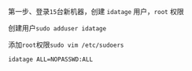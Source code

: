 第一步、登录`15`台新机器，创建 `idatage` 用户，`root` 权限

创建用户`sudo adduser idatage`

添加`root`权限`sudo vim /etc/sudoers`

`idatage ALL=NOPASSWD:ALL`

